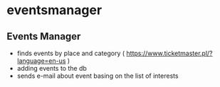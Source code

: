 # eventsmanager

## Events Manager 
- finds events by place and category ( https://www.ticketmaster.pl/?language=en-us )
- adding events to the db
- sends e-mail about event basing on the list of interests 
